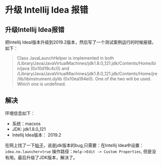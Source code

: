 #  升级 Intellij Idea 报错

## 升级Intellij Idea报错

把Intellij IdeaI版本升级到2019.2版本，然后写了一个测试案例运行的时候报错，如下：

> Class JavaLaunchHelper is implemented in both /Library/Java/JavaVirtualMachines/jdk1.8.0_121.jdk/Contents/Home/bin/java (0x10d19c4c0) and /Library/Java/JavaVirtualMachines/jdk1.8.0_121.jdk/Contents/Home/jre/lib/libinstrument.dylib (0x10ea194e0). One of the two will be used. Which one is undefined.

## 解决

环境信息如下：
- 系统：macxos
- JDK: jdk1.8.0_121
- Intellij Idea版本： 2019.2

在网上找了一下[帖子](http://stackoverflow.com/questions/43003012/objc3648-class-javalaunchhelper-is-implemented-in-both)，说是jdk版本的bug,只需要：在Intellij Idea中设置：`idea.no.launcher=true`
操作路径：`Help->Edit -> Custom Properties`, 但是没有用。最后升级了JDK版本，解决了。

